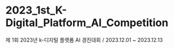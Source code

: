 # 2023_1st_K-Digital_Platform_AI_Competition
제 1회 2023년 k-디지털 플랫폼 AI 경진대회 / 2023.12.01 ~ 2023.12.13
